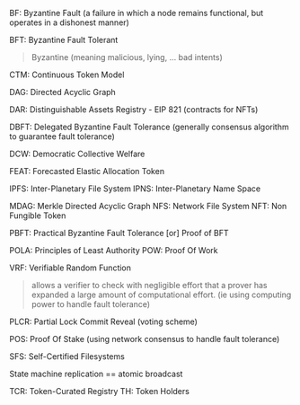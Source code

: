 BF: Byzantine Fault (a failure in which a node remains functional, but operates in a dishonest manner)

BFT: Byzantine Fault Tolerant

> Byzantine (meaning malicious, lying, ... bad intents)

CTM: Continuous Token Model

DAG: Directed Acyclic Graph

DAR: Distinguishable Assets Registry - EIP 821 (contracts for NFTs)

DBFT: Delegated Byzantine Fault Tolerance (generally consensus algorithm to guarantee fault tolerance)

DCW: Democratic Collective Welfare

FEAT: Forecasted Elastic Allocation Token

IPFS: Inter-Planetary File System
IPNS: Inter-Planetary Name Space

MDAG: Merkle Directed Acyclic Graph
NFS: Network File System
NFT: Non Fungible Token

PBFT: Practical Byzantine Fault Tolerance [or] Proof of BFT

POLA: Principles of Least Authority
POW: Proof Of Work

VRF: Verifiable Random Function

> allows a verifier to check with negligible effort that a prover has expanded a large amount of computational effort. (ie using computing power to handle fault tolerance)

PLCR: Partial Lock Commit Reveal (voting scheme)

POS: Proof Of Stake (using network consensus to handle fault tolerance)


SFS: Self-Certified Filesystems


State machine replication == atomic broadcast

TCR: Token-Curated Registry
TH: Token Holders
